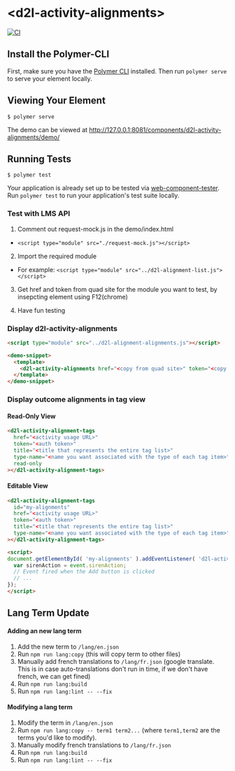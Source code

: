 # \<d2l-activity-alignments\>

[![CI][CI Badge]][CI Workflows]

## Install the Polymer-CLI

First, make sure you have the [Polymer CLI](https://www.npmjs.com/package/polymer-cli) installed. Then run `polymer serve` to serve your element locally.

## Viewing Your Element

```
$ polymer serve
```
The demo can be viewed at http://127.0.0.1:8081/components/d2l-activity-alignments/demo/

## Running Tests

```
$ polymer test
```

Your application is already set up to be tested via [web-component-tester](https://github.com/Polymer/web-component-tester). Run `polymer test` to run your application's test suite locally.

### Test with LMS API

1. Comment out request-mock.js in the demo/index.html
  * `<script type="module" src="./request-mock.js"></script>`

2. Import the required module
  * For example: `<script type="module" src="../d2l-alignment-list.js"></script>`

3. Get href and token from quad site for the module you want to test, by insepcting element using F12(chrome)

4. Have fun testing

### Display d2l-activity-alignments

```html
<script type="module" src="../d2l-alignment-alignments.js"></script>

<demo-snippet>
  <template>
    <d2l-activity-alignments href="<copy from quad site>" token="<copy from quad site>"></d2l-activity-alignments>
  </template>
</demo-snippet>
```

### Display outcome alignments in tag view

#### Read-Only View

```html
<d2l-activity-alignment-tags
  href="<activity usage URL>"
  token="<auth token>"
  title="<title that represents the entire tag list>"
  type-name="<name you want associated with the type of each tag item>"
  read-only
></d2l-activity-alignment-tags>
```

#### Editable View

```html
<d2l-activity-alignment-tags
  id="my-alignments"
  href="<activity usage URL>"
  token="<auth token>"
  title="<title that represents the entire tag list>"
  type-name="<name you want associated with the type of each tag item>"
></d2l-activity-alignment-tags>

<script>
document.getElementById( 'my-alignments' ).addEventListener( 'd2l-activity-alignment-tags-update', function( event ) {
  var sirenAction = event.sirenAction;
  // Event fired when the Add button is clicked
  // ...
});
</script>
```

## Lang Term Update

#### Adding an new lang term

 1. Add the new term to `/lang/en.json`
 2. Run `npm run lang:copy` (this will copy term to other files)
 3. Manually add french translations to `/lang/fr.json` (google translate. This is in case auto-translations don't run in time, if we don't have french, we can get fined)
 4. Run `npm run lang:build`
 5. Run `npm run lang:lint -- --fix`

#### Modifying a lang term

 1. Modify the term in `/lang/en.json`
 2. Run `npm run lang:copy -- term1 term2...` (where `term1,term2` are the terms you'd like to modify).
 3. Manually modify french translations to `/lang/fr.json`
 4. Run `npm run lang:build`
 5. Run `npm run lang:lint -- --fix`

<!-- links -->
[CI Badge]: https://github.com/Brightspace/d2l-activity-alignments/workflows/CI/badge.svg?branch=master
[CI Workflows]: https://github.com/Brightspace/d2l-activity-alignments/actions?query=workflow%3ACI+branch%3Amaster
